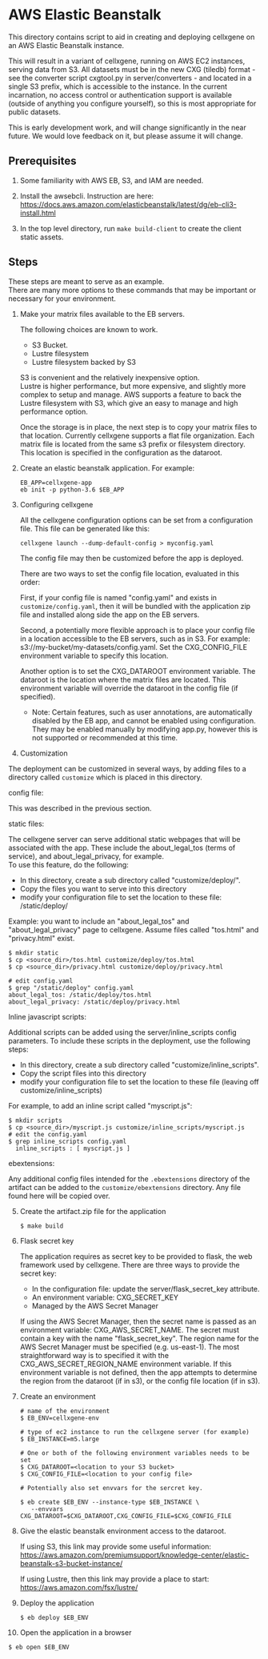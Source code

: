 # AWS Elastic Beanstalk 

This directory contains script to aid in creating and deploying cellxgene on
an AWS Elastic Beanstalk instance.

This will result in a variant of cellxgene, running on AWS EC2 instances, serving data from S3. 
All datasets must be in the new CXG (tiledb) format - see the converter script cxgtool.py 
in server/converters - and located in a single S3 prefix, which is accessible to the instance. 
In the current incarnation, no access control or authentication support is available 
(outside of anything you configure yourself), so this is most appropriate for public datasets.

This is early development work, and will change significantly in the near future. 
We would love feedback on it, but please assume it will change.

## Prerequisites

1. Some familiarity with AWS EB, S3, and IAM are needed.

2. Install the awsebcli.
Instruction are here:  
https://docs.aws.amazon.com/elasticbeanstalk/latest/dg/eb-cli3-install.html

3. In the top level directory, run ```make build-client``` to create the client static assets. 

## Steps

These steps are meant to serve as an example.  
There are many more options to these commands that may be important or necessary for your environment.

1. Make your matrix files available to the EB servers.

   The following choices are known to work.
   
   * S3 Bucket. 
   * Lustre filesystem
   * Lustre filesystem backed by S3
   
   S3 is convenient and the relatively inexpensive option.  
   Lustre is higher performance, but more expensive, and slightly more complex to setup and manage.
   AWS supports a feature to back the Lustre filesystem with S3, which give an easy to manage and high
   performance option.
    
   Once the storage is in place, the next step is to copy your matrix files to that location.
   Currently cellxgene supports a flat file organization.   Each matrix file is located from
   the same s3 prefix or filesystem directory.  This location is specified in the configuration as the dataroot.
   
2. Create an elastic beanstalk application.  For example:

    ```
    EB_APP=cellxgene-app
    eb init -p python-3.6 $EB_APP
    ```

3. Configuring cellxgene

   All the cellxgene configuration options can be set from a configuration file.
   This file can be generated like this:
   
   ```cellxgene launch --dump-default-config > myconfig.yaml```
   
   The config file may then be customized before the app is deployed.
   
   There are two ways to set the config file location, evaluated in this order:
   
   First, if your config file is named "config.yaml" and exists in `customize/config.yaml`, 
   then it will be bundled with the application zip file and installed along 
   side the app on the EB servers. 
   
   Second, a potentially more flexible approach is to place your config file in a location accessible to the EB 
   servers, such as in S3.  For example:  s3://my-bucket/my-datasets/config.yaml.
   Set the CXG_CONFIG_FILE environment variable to specify this location.  
   
   Another option is to set the CXG_DATAROOT environment variable.  The dataroot 
   is the location where the matrix files are located. 
   This environment variable will override the dataroot in the config file (if specified).
   
   - Note:  Certain features, such as user annotations, are automatically disabled by the EB app,
   and cannot be enabled using configuration.  They may be enabled manually by modifying app.py, however
   this is not supported or recommended at this time.
   
4. Customization

The deployment can be customized in several ways, by adding files to a directory called
`customize` which is placed in this directory.
 
config file: 

This was described in the previous section.  

static files: 

The cellxgene server can serve additional static webpages that will be associated with the app.
These include the about_legal_tos (terms of service), and about_legal_privacy, for example.  
To use this feature, do the following:

   * In this directory, create a sub directory called "customize/deploy/".  
   * Copy the files you want to serve into this directory
   * modify your configuration file to set the location to these file:  /static/deploy/<filename>

   Example:  you want to include an "about_legal_tos" and "about_legal_privacy" page to cellxgene.
   Assume files called "tos.html" and "privacy.html" exist.

   ```
   $ mkdir static
   $ cp <source_dir>/tos.html customize/deploy/tos.html
   $ cp <source_dir>/privacy.html customize/deploy/privacy.html

   # edit config.yaml
   $ grep "/static/deploy" config.yaml
   about_legal_tos: /static/deploy/tos.html
   about_legal_privacy: /static/deploy/privacy.html
   ```

Inline javascript scripts:

Additional scripts can be added using the server/inline_scripts config parameters.
To include these scripts in the deployment, use the following steps:

   * In this directory, create a sub directory called "customize/inline_scripts".  
   * Copy the script files into this directory
   * modify your configuration file to set the location to these file (leaving off customize/inline_scripts)

   For example, to add an inline script called "myscript.js":
   
   ```
   $ mkdir scripts
   $ cp <source_dir>/myscript.js customize/inline_scripts/myscript.js
   # edit the config.yaml
   $ grep inline_scripts config.yaml
     inline_scripts : [ myscript.js ]
   ```

ebextensions:

Any additional config files intended for the `.ebextensions` directory of the artifact can be added
to the `customize/ebextensions` directory.  Any file found here will be copied over.

5. Create the artifact.zip file for the application

   ```
   $ make build
   ```
    
6. Flask secret key

   The application requires as secret key to be provided to flask, the web framework used by cellxgene.
   There are three ways to provide the secret key:
   
   - In the configuration file:  update the server/flask_secret_key attribute.
   - An environment variable:  CXG_SECRET_KEY
   - Managed by the AWS Secret Manager
   
   If using the AWS Secret Manager, then the secret name is passed as an environment variable:  CXG_AWS_SECRET_NAME.
   The secret must contain a key with the name "flask_secret_key".
   The region name for the AWS Secret Manager must be specified (e.g. us-east-1).
   The most straightforward way is to specified it with the CXG_AWS_SECRET_REGION_NAME environment variable.
   If this environment variable is not defined, then the app attempts to determine the region from the 
   dataroot (if in s3), or the config file location (if in s3).
   
   
7. Create an environment

    ```
    # name of the environment
    $ EB_ENV=cellxgene-env
   
    # type of ec2 instance to run the cellxgene server (for example)
    $ EB_INSTANCE=m5.large 
   
    # One or both of the following environment variables needs to be set
    $ CXG_DATAROOT=<location to your S3 bucket>
    $ CXG_CONFIG_FILE=<location to your config file>
  
    # Potentially also set envvars for the sercret key.
   
    $ eb create $EB_ENV --instance-type $EB_INSTANCE \
       --envvars CXG_DATAROOT=$CXG_DATAROOT,CXG_CONFIG_FILE=$CXG_CONFIG_FILE
    ```

8. Give the elastic beanstalk environment access to the dataroot. 

    If using S3, this link may provide some useful information:
    https://aws.amazon.com/premiumsupport/knowledge-center/elastic-beanstalk-s3-bucket-instance/
    
    If using Lustre, then this link may provide a place to start:
    https://aws.amazon.com/fsx/lustre/
    
9. Deploy the application

    ```
    $ eb deploy $EB_ENV 
    ```
   
10. Open the application in a browser

   ```
   $ eb open $EB_ENV
   ```
